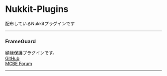 # Nukkit-Plugins
配布しているNukkitプラグインです
***
### FrameGuard
額縁保護プラグインです。  
[GitHub](https://github.com/Saisana299/FrameGuard-NukkitEdition/releases/tag/v1.0.0)  
[MCBE Forum](https://forum.mcbe.jp/resources/469/)
***

